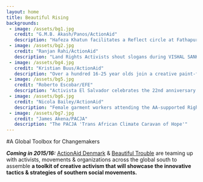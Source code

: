 ```yaml
---
layout: home
title: Beautiful Rising
backgrounds:
 - image: /assets/bg1.jpg
   credit: "G.M.B. Akash/Panos/ActionAid"
   description: "Hafeza Khatun facilitates a Reflect circle at Fathapur, Shahrasti, Chandpur, Bangladesh."
 - image: /assets/bg2.jpg
   credit: "Ranjan Rahi/ActionAid"
   description: "Land Rights Activists shout slogans during VISHAL SANKALP SABHA at RíBlock Chauraha, Harding Park in Patna."
 - image: /assets/bg4.jpg
   credit: "Kristian Buus/ActionAid"
   description: "Over a hundred 16-25 year olds join a creative paint-fueled event in support of the Enough Food IF campaign."
 - image: /assets/bg5.jpg
   credit: "Roberto Escobar/EFE"
   description: "Activista El Salvador celebrates the 22nd anniversary of the peace agreement ending civil war and making way for democracy."
 - image: /assets/bg6.jpg
   credit: "Nicola Bailey/ActionAid"
   description: "Female garment workers attending the AA-supported Rights Café calling for respect of labor laws."
 - image: /assets/bg7.jpg
   credit: "James Akena/PACJA"
   description: "The PACJA 'Trans African Climate Caravan of Hope'"
---
```


#A Global Toolbox for Changemakers 

_**Coming in 2015/16:**_ [ActionAid Denmark](http://www.ms.dk/en) & [Beautiful Trouble](http://beautifultrouble.org) are teaming up with activists, movements & organizations across the global south to assemble **a toolkit of creative activism that will showcase the innovative tactics & strategies of southern social movements.**

